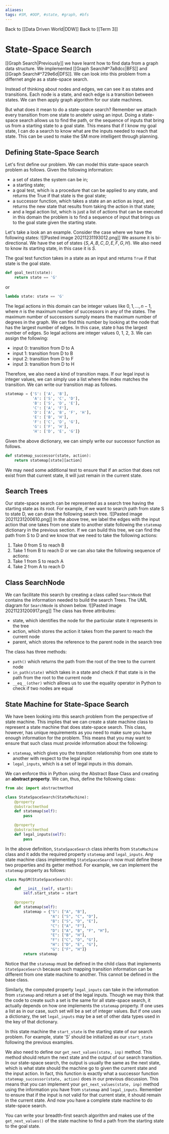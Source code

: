 ```yaml
---
aliases:
tags: #SM, #OOP, #state, #graph, #bfs
---
```

Back to [[Data Driven World|DDW]]
Back to [[Term 3]]
# State-Space Search
[[Graph Search|Previously]] we have learnt how to find data from a graph data structure.
We implemented [[Graph Search#^7a8dcc|BFS]] and [[Graph Search#^729e6d|DFS]].
We can look into this problem from a differnet angle as a state-space search.

Instead of thinking about nodes and edges, we can see it as states and transitions.
Each node is a state, and each edge is a transition between states.
We can then apply graph algorithm for our state machines.

But what does it mean to do a state-space search?
Remember we attach every transition from one state to anotehr using an input.
Doing a state-space search allows us to find the path, or the sequence of inputs that bring us from a starting state to a goal state.
This means that if I know my goal state, I can do a search to know what are the inputs needed to reach that state.
This can be used to make the SM more intelligent through planning.
## Defining State-Space Search
Let's first define our problem. We can model this state-space search problem as follows. Given the following information:
-   a set of states the system can be in;
-   a starting state;
-   a goal test, which is a procedure that can be applied to any state, and returns the True if that state is the goal state;
-   a successor function, which takes a state an an action as input, and returns the new state that results from taking the action in that state;
-   and a legal action list, which is just a list of actions that can be executed in this domain the problem is to find a sequence of input that brings us to the goal state given the starting state.

Let's take a look an an example. Consider the case where we have the following states:
![[Pasted image 20211231193012.png]]
We assume it is bi-directional.
We have the set of states $\{S, A, B, C, D, E, F, G, H\}$.
We also need to know its starting state, in this case it is $S$.

The goal test function takes in a state as an input and returns `True` if that state is the goal state.
```py
def goal_test(state):
	return state == 'G'
```
or
```py
lambda state: state == 'G'
```

The legal actions in this domain can be integer values like $0, 1, \dots, n-1$, where $n$ is the maximum number of successors in any of the states.
The maximum number of successors sumply means the maximum number of degrees in the graph.
We can find this number by looking at the node that has the largest number of edges.
In this case, state `D` has the largest number of edges.
So legal actions are integer values 0, 1, 2, 3.
We can assign the following:
-   input 0: transition from D to A
-   input 1: transition from D to B
-   input 2: transition from D to F
-   input 3: transition from D to H

Therefore, we also need a kind of transition maps. If our legal input is integer values, we can simply use a list where the index matches the transition. We can write our transition map as follows.
```py
statemap = {'S': ['A', 'B'],
            'A': ['S', 'C', 'D'],
            'B': ['S', 'D', 'E'],
            'C': ['A', 'F'],
            'D': ['A', 'B', 'F', 'H'],
            'E': ['B', 'H'],
            'F': ['C', 'D', 'G'],
            'G': ['F', 'H'],
            'H': ['D', 'E', 'G']}
```
Given the above dictionary, we can simply write our successor function as follows.
```py
def statemap_successor(state, action):
    return statemap[state][action]
```
We may need some additional test to ensure that if an action that does not exist from that current state, it will just remain in the current state.
## Search Trees
Our state-space search can be represented as a search tree having the starting state as its root. For example, if we want to search path from state S to state D, we can draw the following search tree.
![[Pasted image 20211231200610.png]]
In the above tree, we label the edges with the input action that one takes from one state to another state following the `statemap` dictionary in the previous section. If we can build this tree, we can find the path from S to D and we know that we need to take the following actions:
1.  Take 0 from S to reach B
2.  Take 1 from B to reach D or we can also take the following sequence of actions:
3.  Take 1 from S to reach A
4.  Take 2 from A to reach D
## Class SearchNode
We can facilitate this search by creating a class called `SearchNode` that contains the information needed to build the search Trees. The UML diagram for `SearchNode` is shown below.
![[Pasted image 20211231200917.png]]
The class has three attributes:
-   state, which identifies the node for the particular state it represents in the tree
-   action, which stores the action it takes from the parent to reach the current node
-   parent, which stores the reference to the parent node in the search tree

The class has three methods:
-   `path()` which returns the path from the root of the tree to the current node
-   `in_path(state)` which takes in a state and check if that state is in the path from the root to the current node
-   `__eq__(other)` which allows us to use the equality operator in Python to check if two nodes are equal
## State Machine for State-Space Search
We have been looking into this search problem from the perspective of state machine. This implies that we can create a state machine class to represent a state machine that does state-space search. This class, however, has unique requirements as you need to make sure you have enough information for the problem. This means that you may want to ensure that such class must provide information about the following:
-   `statemap`, which gives you the transition relationship from one state to another with respect to the legal input
-   `legal_inputs`, which is a set of legal inputs in this domain.

We can enforce this in Python using the Abstract Base Class and creating an **abstract property**. We can, thus, define the following class:
```py
from abc import abstractmethod

class StateSpaceSearch(StateMachine):
    @property
    @abstractmethod
    def statemap(self):
        pass

    @property
    @abstractmethod
    def legal_inputs(self):
        pass
```
In the above definition, `StateSpaceSearch` class inherits from `StateMachine` class and it adds the required property `statemap` and `legal_inputs`. Any state machine class implementing `StateSpaceSearch` now must define these two properties and its getter method. For example, we can implement the `statemap` property as follows:
```py
class MapSM(StateSpaceSearch):

    def __init__(self, start):
        self.start_state = start

    @property
    def statemap(self):
        statemap = {"S": ["A", "B"],
                    "A": ["S", "C", "D"],
                    "B": ["S", "D", "E"],
                    "C": ["A", "F"],
                    "D": ["A", "B", "F", "H"],
                    "E": ["B", "H"],
                    "F": ["C", "D", "G"],
                    "H": ["D", "E", "G"],
                    "G": ["F", "H"]}
        return statemap
```
Notice that the `statemap` must be defined in the child class that implements `StateSpaceSearch` because such mapping transition information can be different from one state machine to another. This cannot be defined in the base class.

Similarly, the computed property `legal_inputs` can take in the information from `statemap` and return a set of the legal inputs. Though we may think that the code to create such a set is the same for all state-space search, it actually depends on how one implements the `statemap` property. If one uses a list as in our case, such set will be a set of integer values. But if one uses a dictionary, the set `legal_inputs` may be a set of other data types used in the key of that dictionary.

In this state machine the `start_state` is the starting state of our search problem. For example, state 'S' should be initialized as our `start_state` following the previous examples.

We also need to define our `get_next_values(state, inp)` method. This method should return the next state and the output of our search transition. In our state-space search, the output is usually the same as the next state, which is what state should the machine go to given the current state and the input action. In fact, this function is exactly what a successor function `statemap_successor(state, action)` does in our previous discussion. This means that you can implement your `get_next_values(state, inp)` method using the information you have from `statemap` and `legal_inputs`. Remember to ensure that if the input is not valid for that current state, it should remain in the current state. And now you have a complete state machine to do state-space search.

You can write your breadth-first search algorithm and makes use of the `get_next_values()` of the state machine to find a path from the starting state to the goal state.